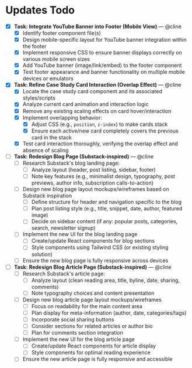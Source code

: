 # Updates Todo

- [x] **Task: Integrate YouTube Banner into Footer (Mobile View)** — @cline
  - [x] Identify footer component file(s)
  - [x] Design mobile-specific layout for YouTube banner integration within the footer
  - [x] Implement responsive CSS to ensure banner displays correctly on various mobile screen sizes
  - [x] Add YouTube banner (image/link/embed) to the footer component
  - [x] Test footer appearance and banner functionality on multiple mobile devices or emulators
- [x] **Task: Refine Case Study Card Interaction (Overlap Effect)** — @cline
  - [x] Locate the case study card component and its associated styles/scripts
  - [x] Analyze current card animation and interaction logic
  - [x] Remove any existing scaling effects on card hover/interaction
  - [x] Implement overlapping behavior:
    - [x] Adjust CSS (e.g., `position`, `z-index`) to make cards stack
    - [x] Ensure each active/new card completely covers the previous card in the stack
  - [x] Test card interaction thoroughly, verifying the overlap effect and absence of scaling
- [ ] **Task: Redesign Blog Page (Substack-inspired)** — @cline
  - [ ] Research Substack's blog landing page:
    - [ ] Analyze layout (header, post listing, sidebar, footer)
    - [ ] Note key features (e.g., minimalist design, typography, post previews, author info, subscription calls-to-action)
  - [ ] Design new blog page layout mockups/wireframes based on Substack inspiration
    - [ ] Define structure for header and navigation specific to the blog
    - [ ] Plan post listing style (e.g., title, snippet, date, author, featured image)
    - [ ] Decide on sidebar content (if any: popular posts, categories, search, newsletter signup)
  - [ ] Implement the new UI for the blog landing page
    - [ ] Create/update React components for blog sections
    - [ ] Style components using Tailwind CSS (or existing styling solution)
  - [ ] Ensure the new blog page is fully responsive across devices
- [ ] **Task: Redesign Blog Article Page (Substack-inspired)** — @cline
  - [ ] Research Substack's article page:
    - [ ] Analyze layout (clean reading area, title, byline, date, sharing, comments)
    - [ ] Note typography choices and content presentation
  - [ ] Design new blog article page layout mockups/wireframes
    - [ ] Focus on readability for the main content area
    - [ ] Plan display for meta-information (author, date, categories/tags)
    - [ ] Incorporate social sharing buttons
    - [ ] Consider sections for related articles or author bio
    - [ ] Plan for comments section integration
  - [ ] Implement the new UI for the blog article page
    - [ ] Create/update React components for article display
    - [ ] Style components for optimal reading experience
  - [ ] Ensure the new article page is fully responsive and accessible
